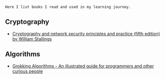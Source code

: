 	Here I list books I read and used in my learning journey.

## Cryptography

- [Cryptography and network security principles and practice (fifth edition) by William Stallings](Cryptography%20and%20network%20security%20principles%20and%20practice%20(fifth%20edition)%20by%20William%20Stallings.md)

## Algorithms

- [Grokking Algorithms - An illustrated guide for programmers and other curious people](./Algorithms/Grokking%20Algorithms%20-%20An%20illustrated%20guide%20for%20programmers%20and%20other%20curious%20people.md)
